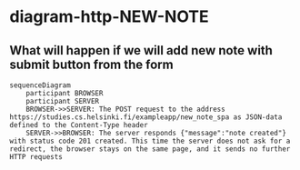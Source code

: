 # diagram-http-NEW-NOTE
## What will happen if we will add new note with submit button from the form
```mermaid
sequenceDiagram
    participant BROWSER
    participant SERVER
    BROWSER->>SERVER: The POST request to the address https://studies.cs.helsinki.fi/exampleapp/new_note_spa as JSON-data defined to the Content-Type header
    SERVER->>BROWSER: The server responds {"message":"note created"} with status code 201 created. This time the server does not ask for a redirect, the browser stays on the same page, and it sends no further HTTP requests
